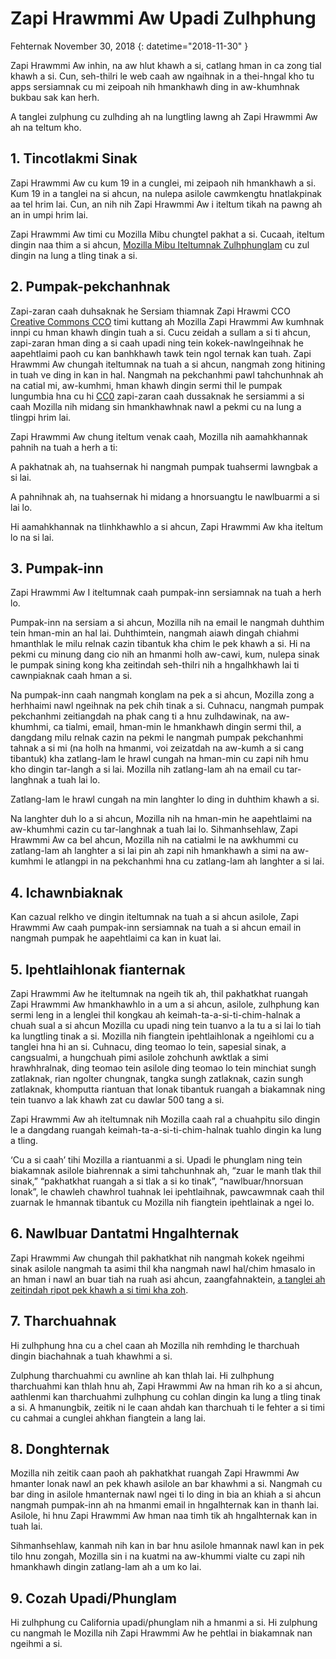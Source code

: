 # Zapi Hrawmmi Aw Upadi Zulhphung

Fehternak November 30, 2018 {: datetime="2018-11-30" }

Zapi Hrawmmi Aw inhin, na aw hlut khawh a si, catlang hman in ca zong tial khawh a si. Cun, seh-thilri le web caah aw ngaihnak in a thei-hngal kho tu apps sersiamnak cu mi zeipoah nih hmankhawh ding in aw-khumhnak bukbau sak kan herh. 

A tanglei zulphung cu zulhding ah na lungtling lawng ah Zapi Hrawmmi Aw ah na teltum kho. 

## 1. Tincotlakmi Sinak
Zapi Hrawmmi Aw cu kum 19 in a cunglei, mi zeipaoh nih hmankhawh a si. Kum 19 in a tanglei na si ahcun, na nulepa asilole cawmkengtu hnatlakpinak aa tel hrim lai. Cun, an nih nih Zapi Hrawmmi Aw i iteltum tikah na pawng ah an in umpi hrim lai. 

Zapi Hrawmmi Aw timi cu Mozilla Mibu chungtel pakhat a si. Cucaah, iteltum dingin naa thim a si ahcun, [Mozilla Mibu Iteltumnak Zulhphunglam](https://www.mozilla.org/about/governance/policies/participation/) cu zul dingin na lung a tling tinak a si. 

## 2. Pumpak-pekchanhnak
Zapi-zaran caah duhsaknak he Sersiam thiamnak Zapi Hrawmi CCO [Creative Commons CCO](https://creativecommons.org/publicdomain/zero/1.0/) timi kuttang ah Mozilla Zapi Hrawmmi Aw kumhnak innpi cu hman khawh dingin tuah a si. Cucu zeidah a sullam a si ti ahcun, zapi-zaran hman ding a si caah upadi ning tein kokek-nawlngeihnak he aapehtlaimi paoh cu kan banhkhawh tawk tein ngol ternak kan tuah. Zapi Hrawmmi Aw chungah iteltumnak na tuah a si ahcun, nangmah zong hitining in tuah ve ding in kan in hal. Nangmah na pekchanhmi pawl tahchunhnak ah na catial mi, aw-kumhmi, hman khawh dingin sermi thil le pumpak lungumbia hna cu hi [CC0](https://creativecommons.org/publicdomain/zero/1.0/) zapi-zaran caah dussaknak he sersiammi a si caah Mozilla nih midang sin hmankhawhnak nawl a pekmi cu na lung a tlingpi hrim lai. 

Zapi Hrawmmi Aw chung iteltum venak caah, Mozilla nih aamahkhannak pahnih na tuah a herh a ti:

A pakhatnak ah, na tuahsernak hi nangmah pumpak tuahsermi lawngbak a si lai. 

A pahnihnak ah, na tuahsernak hi midang a hnorsuangtu le nawlbuarmi a si lai lo. 

Hi aamahkhannak na tlinhkhawhlo a si ahcun, Zapi Hrawmmi Aw kha iteltum lo na si lai. 

## 3. Pumpak-inn
Zapi Hrawmmi Aw I iteltumnak caah pumpak-inn sersiamnak na tuah a herh lo. 

Pumpak-inn na sersiam a si ahcun, Mozilla nih na email le nangmah duhthim tein hman-min an hal lai. Duhthimtein, nangmah aiawh dingah chiahmi hmanthlak le milu relnak cazin tibantuk kha chim le pek khawh a si. Hi na pekmi cu minung dang cio nih an hmanmi holh aw-cawi, kum, nulepa sinak le pumpak sining kong kha zeitindah seh-thilri nih a hngalhkhawh lai ti cawnpiaknak caah hman a si. 

Na pumpak-inn caah nangmah konglam na pek a si ahcun, Mozilla zong a herhhaimi nawl ngeihnak na pek chih tinak a si. Cuhnacu, nangmah pumpak pekchanhmi zeitiangdah na phak cang ti a hnu zulhdawinak, na aw-khumhmi, ca tialmi, email, hman-min le hmankhawh dingin sermi thil, a dangdang milu relnak cazin na pekmi le nangmah pumpak pekchanhmi tahnak a si mi (na holh na hmanmi, voi zeizatdah na aw-kumh a si cang tibantuk) kha zatlang-lam le hrawl cungah na hman-min cu zapi nih hmu kho dingin tar-langh a si lai. 
Mozilla nih zatlang-lam ah na email cu tar-langhnak a tuah lai lo. 

Zatlang-lam le hrawl cungah na min langhter lo ding in duhthim khawh a si. 

Na langhter duh lo a si ahcun, Mozilla nih na hman-min he aapehtlaimi na aw-khumhmi cazin cu tar-langhnak a tuah lai lo. Sihmanhsehlaw, Zapi Hrawmmi Aw ca bel ahcun, Mozilla nih na catialmi le na awkhummi cu zatlang-lam ah langhter a si lai pin ah zapi nih hmankhawh a simi na aw-kumhmi le atlangpi in na pekchanhmi hna cu zatlang-lam ah langhter a si lai.

## 4. Ichawnbiaknak
Kan cazual relkho ve dingin iteltumnak na tuah a si ahcun asilole, Zapi Hrawmmi Aw caah pumpak-inn sersiamnak na tuah a si ahcun email in nangmah pumpak he aapehtlaimi ca kan in kuat lai. 

## 5. Ipehtlaihlonak fianternak

Zapi Hrawmmi Aw he iteltumnak na ngeih tik ah, thil pakhatkhat ruangah Zapi Hrawmmi Aw hmankhawhlo in a um a si ahcun, asilole, zulhphung kan sermi leng in a lenglei thil kongkau ah keimah-ta-a-si-ti-chim-halnak a chuah sual a si ahcun Mozilla cu upadi ning tein tuanvo a la tu a si lai lo tiah ka lungtling tinak a si. Mozilla nih fiangtein ipehtlaihlonak a ngeihlomi cu a tanglei hna hi an si. Cuhnacu, ding teomao lo tein, sapesial sinak, a cangsualmi, a hungchuah pimi asilole zohchunh awktlak a simi hrawhhralnak, ding teomao tein asilole ding teomao lo tein minchiat sungh zatlaknak, rian ngolter chungnak, tangka sungh zatlaknak, cazin sungh zatlaknak, khomputta riantuan that lonak tibantuk ruangah a biakamnak ning tein tuanvo a lak khawh zat cu dawlar 500 tang a si.

Zapi Hrawmmi Aw ah iteltumnak nih Mozilla caah ral a chuahpitu silo dingin le a dangdang ruangah keimah-ta-a-si-ti-chim-halnak tuahlo dingin ka lung a tling. 

‘Cu a si caah’ tihi Mozilla a riantuanmi a si. Upadi le phunglam ning tein biakamnak asilole biahrennak a simi tahchunhnak ah, “zuar le manh tlak thil sinak,” “pakhatkhat ruangah a si tlak a si ko tinak”, “nawlbuar/hnorsuan lonak”, le chawleh chawhrol tuahnak lei ipehtlaihnak, pawcawmnak caah thil zuarnak le hmannak tibantuk cu Mozilla nih fiangtein ipehtlainak a ngei lo. 

## 6. Nawlbuar Dantatmi Hngalhternak
Zapi Hrawmmi Aw chungah thil pakhatkhat nih nangmah kokek ngeihmi sinak asilole nangmah ta asimi thil kha nangmah nawl hal/chim hmasalo in an hman i nawl an buar tiah na ruah asi ahcun, zaangfahnaktein, [a tanglei ah zeitindah ripot pek khawh a si timi kha zoh](https://www.mozilla.org/about/legal/report-infringement/).

## 7. Tharchuahnak
Hi zulhphung hna cu a chel caan ah Mozilla nih remhding le tharchuah dingin biachahnak a tuah khawhmi a si. 

Zulphung tharchuahmi cu awnline ah kan thlah lai. Hi zulhphung tharchuahmi kan thlah hnu ah, Zapi Hrawmmi Aw na hman rih ko a si ahcun, aathlenmi kan tharchuahmi zulhphung cu cohlan dingin ka lung a tling tinak a si. A hmanungbik, zeitik ni le caan ahdah kan tharchuah ti le fehter a si timi cu cahmai a cunglei ahkhan fiangtein a lang lai. 

## 8. Donghternak
Mozilla nih zeitik caan paoh ah pakhatkhat ruangah Zapi Hrawmmi Aw hmanter lonak nawl an pek khawh asilole an bar khawhmi a si. Nangmah cu bar ding in asilole hmanternak nawl ngei ti lo ding in bia an khiah a si ahcun nangmah pumpak-inn ah na hmanmi email in hngalhternak kan in thanh lai. Asilole, hi hnu Zapi Hrawmmi Aw hman naa timh tik ah hngalhternak kan in tuah lai. 

Sihmanhsehlaw, kanmah nih kan in bar hnu asilole hmannak nawl kan in pek tilo hnu zongah, Mozilla sin i na kuatmi na aw-khummi vialte cu zapi nih hmankhawh dingin zatlang-lam ah a um ko lai. 

## 9. Cozah Upadi/Phunglam
Hi zulhphung cu California upadi/phunglam nih a hmanmi a si. Hi zulphung cu nangmah le Mozilla nih Zapi Hrawmmi Aw he pehtlai in biakamnak nan ngeihmi a si. 

